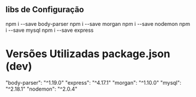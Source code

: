 ## libs de Configuração
npm i --save body-parser
npm i --save morgan
npm i --save nodemon
npm i --save mysql
npm i --save express

# Versões Utilizadas package.json (dev)
"body-parser": "^1.19.0"
"express": "^4.17.1"
"morgan": "^1.10.0"
"mysql": "^2.18.1"
"nodemon": "^2.0.4"